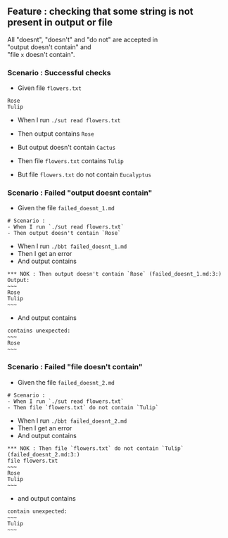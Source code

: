 ## Feature : checking that some string is not present in output or file

All "doesnt", "doesn't" and "do not" are accepted in  
"output doesn't contain" and  
"file `x` doesn't contain". 


### Scenario : Successful checks

- Given file `flowers.txt`
```
Rose
Tulip
```

- When I run `./sut read flowers.txt`
- Then output contains `Rose`
- But output doesn't contain `Cactus`

- Then file `flowers.txt` contains `Tulip`
- But file `flowers.txt` do not contain `Eucalyptus`

### Scenario : Failed "output doesnt contain"

- Given the file `failed_doesnt_1.md`
```
# Scenario :
- When I run `./sut read flowers.txt`
- Then output doesn't contain `Rose`
```
- When I run `./bbt failed_doesnt_1.md`
- Then I get an error
- And output contains 
```
*** NOK : Then output doesn't contain `Rose` (failed_doesnt_1.md:3:)    
Output:    
~~~
Rose    
Tulip
~~~
```
- And output contains 
```
contains unexpected:    
~~~
Rose    
~~~
```

### Scenario : Failed "file doesn't contain"

- Given the file `failed_doesnt_2.md`
```
# Scenario :
- When I run `./sut read flowers.txt`
- Then file `flowers.txt` do not contain `Tulip`
```
- When I run `./bbt failed_doesnt_2.md`
- Then I get an error
- And output contains 
```
*** NOK : Then file `flowers.txt` do not contain `Tulip` (failed_doesnt_2.md:3:)    
file flowers.txt  
~~~
Rose    
Tulip    
~~~
```
  
- and output contains 
```
contain unexpected:    
~~~
Tulip    
~~~
```
